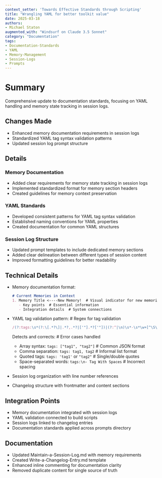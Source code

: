 ```yaml
---
context_setter: 'Towards Effective Standards through Scripting'
title: "Wrangling YAML for better toolkit value"
date: 2025-03-18
authors: 
- Michael Staton
augmented_with: "Windsurf on Claude 3.5 Sonnet"
category: "Documentation"
tags:
- Documentation-Standards
- YAML
- Memory-Management
- Session-Logs
- Prompts
---
```


# Summary
Comprehensive update to documentation standards, focusing on YAML handling and memory state tracking in session logs.

## Changes Made
- Enhanced memory documentation requirements in session logs
- Standardized YAML tag syntax validation patterns
- Updated session log prompt structure

## Details
### Memory Documentation
- Added clear requirements for memory state tracking in session logs
- Implemented standardized format for memory section headers
- Created guidelines for memory context preservation

### YAML Standards
- Developed consistent patterns for YAML tag syntax validation
- Established naming conventions for YAML properties
- Created documentation for common YAML structures

### Session Log Structure
- Updated prompt templates to include dedicated memory sections
- Added clear delineation between different types of session content
- Improved formatting guidelines for better readability

## Technical Details
- Memory documentation format: 
  ```markdown
  # Current Memories in Context
  1. Memory Title <----New Memory!  # Visual indicator for new memories
     - Key points  # Essential information
     - Integration details  # System connections
  ```
- YAML tag validation pattern:  # Regex for tag validation
  ```javascript
  /(?:tags:\s*(?:\[.*?\]|.*?,.*?|['"].*?['"])|(?:^|\n)\s*-\s*\w+[^\S\n]+\w+)/
  ```
  Detects and corrects:  # Error cases handled
  - Array syntax: `tags: ["tag1", "tag2"]`  # Common JSON format
  - Comma separation: `tags: tag1, tag2`  # Informal list format
  - Quoted tags: `tags: 'tag1'` or `"tag2"`  # Single/double quotes
  - Space-separated words: `tags:\n- Tag With Spaces`  # Incorrect spacing

- Session log organization with line number references 
- Changelog structure with frontmatter and content sections 

## Integration Points
- Memory documentation integrated with session logs 
- YAML validation connected to build scripts 
- Session logs linked to changelog entries 
- Documentation standards applied across prompts directory 

## Documentation
- Updated Maintain-a-Session-Log.md with memory requirements 
- Created Write-a-Changelog-Entry.md template 
- Enhanced inline commenting for documentation clarity 
- Removed duplicate content for single source of truth 
